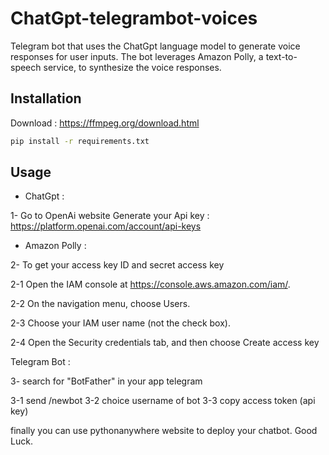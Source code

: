 # ChatGpt-telegrambot-voices
Telegram bot that uses the ChatGpt language model to generate voice responses for user inputs. The bot leverages Amazon Polly, a text-to-speech service, to synthesize the voice responses.


## Installation

Download : https://ffmpeg.org/download.html

```bash
pip install -r requirements.txt
```

## Usage

- ChatGpt :

1- Go to OpenAi website Generate your Api key : https://platform.openai.com/account/api-keys

- Amazon Polly :

2- To get your access key ID and secret access key

2-1 Open the IAM console at https://console.aws.amazon.com/iam/.

2-2 On the navigation menu, choose Users.

2-3 Choose your IAM user name (not the check box).

2-4 Open the Security credentials tab, and then choose Create access key

Telegram Bot :

3- search for "BotFather" in your app telegram

3-1 send /newbot
3-2 choice username of bot
3-3 copy access token (api key)


finally you can use pythonanywhere website to deploy your chatbot. Good Luck.
